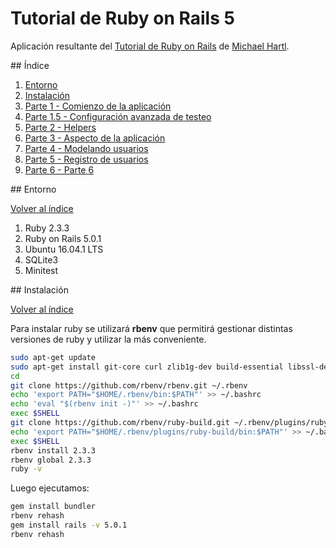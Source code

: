 # Tutorial de Ruby on Rails 5

Aplicación resultante del [Tutorial de Ruby on Rails](http://www.railstutorial.org/) de [Michael Hartl](http://www.michaelhartl.com/).

<div id='index'/>
## Índice

1. [Entorno](#seccion01)
2. [Instalación](#seccion02)
3. [Parte 1 - Comienzo de la aplicación](https://github.com/Elolawyn/Rails5Tutorial/tree/master/docs/01/README.md)
4. [Parte 1.5 - Configuración avanzada de testeo](https://github.com/Elolawyn/Rails5Tutorial/tree/master/docs/01_5/README.md)
5. [Parte 2 - Helpers](https://github.com/Elolawyn/Rails5Tutorial/tree/master/docs/02/README.md)
6. [Parte 3 - Aspecto de la aplicación](https://github.com/Elolawyn/Rails5Tutorial/tree/master/docs/03/README.md)
7. [Parte 4 - Modelando usuarios](https://github.com/Elolawyn/Rails5Tutorial/tree/master/docs/04/README.md)
8. [Parte 5 - Registro de usuarios](https://github.com/Elolawyn/Rails5Tutorial/tree/master/docs/05/README.md)
9. [Parte 6 - Parte 6](https://github.com/Elolawyn/Rails5Tutorial/tree/master/docs/06/README.md)

<div id='seccion01'/>
## Entorno

[Volver al índice](#index)

1. Ruby 2.3.3
2. Ruby on Rails 5.0.1
3. Ubuntu 16.04.1 LTS
4. SQLite3
5. Minitest

<div id='seccion02'/>
## Instalación

[Volver al índice](#index)

Para instalar ruby se utilizará **rbenv** que permitirá gestionar distintas versiones de ruby y utilizar la más conveniente.

```bash
sudo apt-get update
sudo apt-get install git-core curl zlib1g-dev build-essential libssl-dev libreadline-dev libyaml-dev libsqlite3-dev sqlite3 libxml2-dev libxslt1-dev libcurl4-openssl-dev python-software-properties libffi-dev
cd
git clone https://github.com/rbenv/rbenv.git ~/.rbenv
echo 'export PATH="$HOME/.rbenv/bin:$PATH"' >> ~/.bashrc
echo 'eval "$(rbenv init -)"' >> ~/.bashrc
exec $SHELL
git clone https://github.com/rbenv/ruby-build.git ~/.rbenv/plugins/ruby-build
echo 'export PATH="$HOME/.rbenv/plugins/ruby-build/bin:$PATH"' >> ~/.bashrc
exec $SHELL
rbenv install 2.3.3
rbenv global 2.3.3
ruby -v
```

Luego ejecutamos:

```bash
gem install bundler
rbenv rehash
gem install rails -v 5.0.1
rbenv rehash
```

